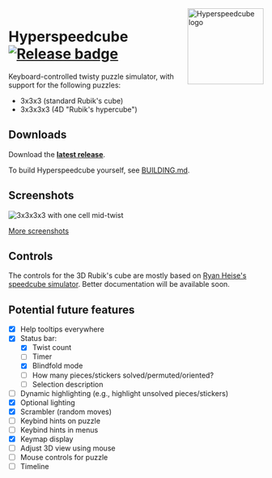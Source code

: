 <img src="https://raw.githubusercontent.com/HactarCE/Hyperspeedcube/main/resources/icon/hyperspeedcube.svg?sanitize=true" alt="Hyperspeedcube logo" width="150" align="right">

# Hyperspeedcube [![Release badge]][Release link]

[Dependencies badge]: https://deps.rs/repo/github/HactarCE/Hyperspeedcube/status.svg "Dependencies status"
[Release badge]: https://img.shields.io/github/v/release/HactarCE/Hyperspeedcube
[Release link]: https://github.com/HactarCE/Hyperspeedcube/releases/latest

Keyboard-controlled twisty puzzle simulator, with support for the following puzzles:

- 3x3x3 (standard Rubik's cube)
- 3x3x3x3 (4D "Rubik's hypercube")

## Downloads

Download the **[latest release][Release link]**.

To build Hyperspeedcube yourself, see [BUILDING.md](BUILDING.md).

## Screenshots

![3x3x3x3 with one cell mid-twist](https://i.imgur.com/w2vKUM4.png)

[More screenshots](https://imgur.com/a/6UlgI8v)

## Controls

The controls for the 3D Rubik's cube are mostly based on [Ryan Heise's speedcube simulator](https://www.ryanheise.com/cube/speed.html). Better documentation will be available soon.

## Potential future features

- [x] Help tooltips everywhere
- [x] Status bar:
  - [x] Twist count
  - [ ] Timer
  - [x] Blindfold mode
  - [ ] How many pieces/stickers solved/permuted/oriented?
  - [ ] Selection description
- [ ] Dynamic highlighting (e.g., highlight unsolved pieces/stickers)
- [x] Optional lighting
- [x] Scrambler (random moves)
- [ ] Keybind hints on puzzle
- [ ] Keybind hints in menus
- [x] Keymap display
- [ ] Adjust 3D view using mouse
- [ ] Mouse controls for puzzle
- [ ] Timeline
